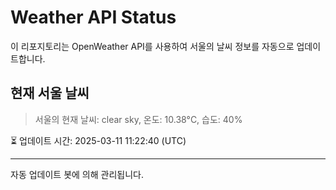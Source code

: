 
# Weather API Status

이 리포지토리는 OpenWeather API를 사용하여 서울의 날씨 정보를 자동으로 업데이트합니다.

## 현재 서울 날씨
> 서울의 현재 날씨: clear sky, 온도: 10.38°C, 습도: 40%

⏳ 업데이트 시간: 2025-03-11 11:22:40 (UTC)

---
자동 업데이트 봇에 의해 관리됩니다.
